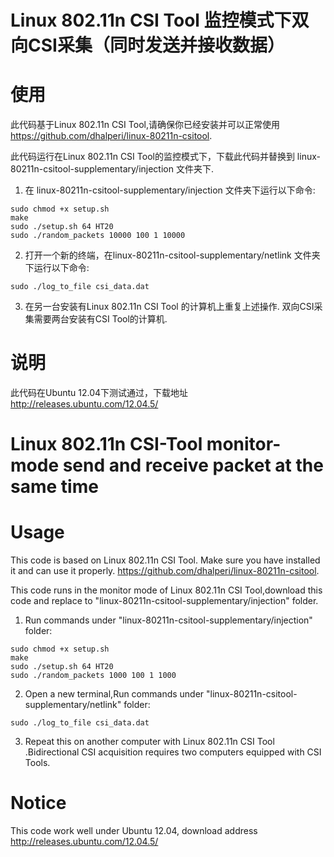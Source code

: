 #  Linux 802.11n CSI Tool 监控模式下双向CSI采集（同时发送并接收数据）


# 使用 
此代码基于Linux 802.11n CSI Tool,请确保你已经安装并可以正常使用 
https://github.com/dhalperi/linux-80211n-csitool.

此代码运行在Linux 802.11n CSI Tool的监控模式下，下载此代码并替换到 linux-80211n-csitool-supplementary/injection 文件夹下.


1. 在 linux-80211n-csitool-supplementary/injection 文件夹下运行以下命令:
~~~
sudo chmod +x setup.sh
make
sudo ./setup.sh 64 HT20
sudo ./random_packets 10000 100 1 10000
~~~

2. 打开一个新的终端，在linux-80211n-csitool-supplementary/netlink 文件夹下运行以下命令:
~~~
sudo ./log_to_file csi_data.dat
~~~

3. 在另一台安装有Linux 802.11n CSI Tool 的计算机上重复上述操作. 双向CSI采集需要两台安装有CSI Tool的计算机.

# 说明
此代码在Ubuntu 12.04下测试通过，下载地址 http://releases.ubuntu.com/12.04.5/

#  Linux 802.11n CSI-Tool monitor-mode send and receive packet at the same time 

# Usage
This code is based on Linux 802.11n CSI Tool. Make sure you have installed it and can use it properly.
https://github.com/dhalperi/linux-80211n-csitool.

This code runs in the monitor mode of Linux 802.11n CSI Tool,download this code and replace to "linux-80211n-csitool-supplementary/injection" folder.

1. Run commands under "linux-80211n-csitool-supplementary/injection"  folder:
~~~
sudo chmod +x setup.sh
make
sudo ./setup.sh 64 HT20
sudo ./random_packets 1000 100 1 1000
~~~

2. Open a new terminal,Run commands under "linux-80211n-csitool-supplementary/netlink" folder:
~~~
sudo ./log_to_file csi_data.dat
~~~

3. Repeat this on another computer with Linux 802.11n CSI Tool .Bidirectional CSI acquisition requires two computers equipped with CSI Tools.

# Notice
This code work well under Ubuntu 12.04, download address http://releases.ubuntu.com/12.04.5/


